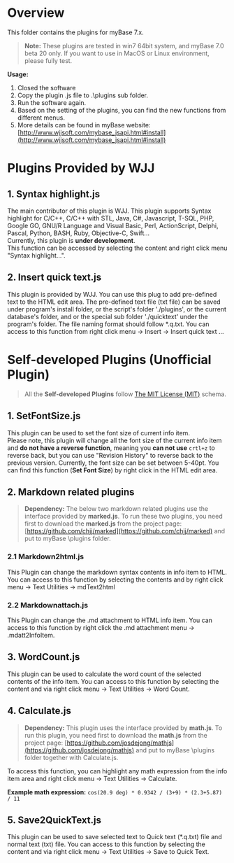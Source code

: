 # Overview

This folder contains the plugins for myBase 7.x.

> **Note:** These plugins are tested in win7 64bit system, and myBase 7.0 beta 20 only. If you want to use in MacOS or Linux environment, please fully test.
 
**Usage:**  
1. Closed the software  
2. Copy the plugin .js file to .\plugins sub folder.  
3. Run the software again.  
4. Based on the setting of the plugins, you can find the new functions from different menus.  
5. More details can be found in myBase website: [http://www.wjjsoft.com/mybase_jsapi.html#install](http://www.wjjsoft.com/mybase_jsapi.html#install)

# Plugins Provided by WJJ
## 1. Syntax highlight.js ##
The main contributor of this plugin is WJJ. This plugin supports Syntax highlight for C/C++, C/C++ with STL, Java, C#, Javascript, T-SQL, PHP, Google GO, GNU/R Language and Visual Basic, Perl, ActionScript, Delphi, Pascal, Python, BASH, Ruby, Objective-C, Swift...  
Currently, this plugin is **under development**.   
This function can be accessed by selecting the content and right click menu "Syntax highlight...".

## 2. Insert quick text.js ##
This plugin is provided by WJJ. You can use this plug to add pre-defined text to the HTML edit area. The pre-defined text file (txt file) can be saved under program's install folder, or the script's folder './plugins', or the current database's folder, and or the special sub folder './quicktext' under the program's folder. The file naming format should follow *.q.txt. You can access to this function from right click menu -> Insert -> Insert quick text ...

# Self-developed Plugins (**Unofficial Plugin**)
>All the **Self-developed Plugins** follow [The MIT License (MIT)](http://opensource.org/licenses/MIT "MIT License") schema.


## 1. SetFontSize.js
This plugin can be used to set the font size of current info item.  
Please note, this plugin will change all the font size of the current info item and **do not have a reverse function**, meaning you **can not use** `crtl+z` to reverse back, but you can use "Revision History" to reverse back to the previous version. Currently, the font size can be set between 5-40pt. You can find this function (**Set Font Size**) by right click in the HTML edit area.

## 2. Markdown related plugins
> **Dependency:** The below two markdown related plugins use the interface provided by **marked.js**. To run these two plugins, you need first to download the **marked.js** from the project page: [https://github.com/chjj/marked](https://github.com/chjj/marked) and put to myBase \plugins folder.

### 2.1 Markdown2html.js
This Plugin can change the markdown syntax contents in info item to HTML. You can access to this function by selecting the contents and by right click menu -> Text Utilities -> mdText2html

### 2.2 Markdownattach.js
This Plugin can change the .md attachment to HTML info item. You can access to this function by right click the .md attachment menu -> .mdatt2InfoItem. 

## 3. WordCount.js
This plugin can be used to calculate the word count of the selected contents of the info item. You can access to this function by selecting the content and via right click menu -> Text Utilities -> Word Count.

## 4. Calculate.js
> **Dependency:** This plugin uses the interface provided by **math.js**. To run this plugin, you need first to download the **math.js** from the project page: [https://github.com/josdejong/mathjs](https://github.com/josdejong/mathjs) and put to myBase \plugins folder together with Calculate.js.
 
To access this function, you can highlight any math expression from the info item area and right click menu -> Text Utilities -> Calculate.  

**Example math expression:** `cos(20.9 deg) * 0.9342 / (3+9) * (2.3+5.87) / 11`  

## 5. Save2QuickText.js
This plugin can be used to save selected text to Quick text (*.q.txt) file and normal text (txt) file. You can access to this function by selecting the content and via right click menu -> Text Utilities -> Save to Quick Text.